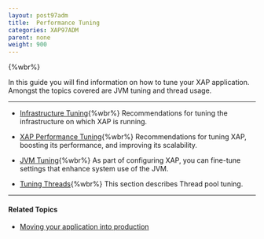 ```yaml
---
layout: post97adm
title:  Performance Tuning
categories: XAP97ADM
parent: none
weight: 900
---
```


{%wbr%}

In this guide you will find information on how to tune your XAP application. Amongst the topics covered are JVM tuning and thread usage.

<hr/>

- [Infrastructure Tuning](./tuning-infrastructure.html){%wbr%}
Recommendations for tuning the infrastructure on which XAP is running.

- [XAP Performance Tuning](./tuning-gigaspaces-performance.html){%wbr%}
Recommendations for tuning XAP, boosting its performance, and improving its scalability.

- [JVM Tuning](./tuning-java-virtual-machines.html){%wbr%}
As part of configuring XAP, you can fine-tune settings that enhance system use of the JVM.

- [Tuning Threads](./tuning-threads-usage.html){%wbr%}
This section describes Thread pool tuning.

 <hr/>

#### Related Topics

- [Moving your application into production](/sbp/moving-into-production-checklist.html)